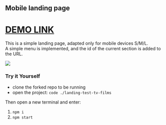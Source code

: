 <h2>Mobile landing page</h2>

[DEMO LINK](https://megogo-mob.netlify.app/)
===


This is a simple landing page, adapted only for mobile devices S/M/L.<br />
A simple menu is implemented, and the id of the current section is added to the URL.

<img src="https://i.ibb.co/fpTfYjX/Screenshot-1.png">

<h3>Try it Yourself</h3>

- clone the forked repo to be running
- open the project: <code>code ./landing-test-tv-films</code>

Then open a new terminal and enter:

1.  <code>npm i </code>
2.  <code>npm start</code>

